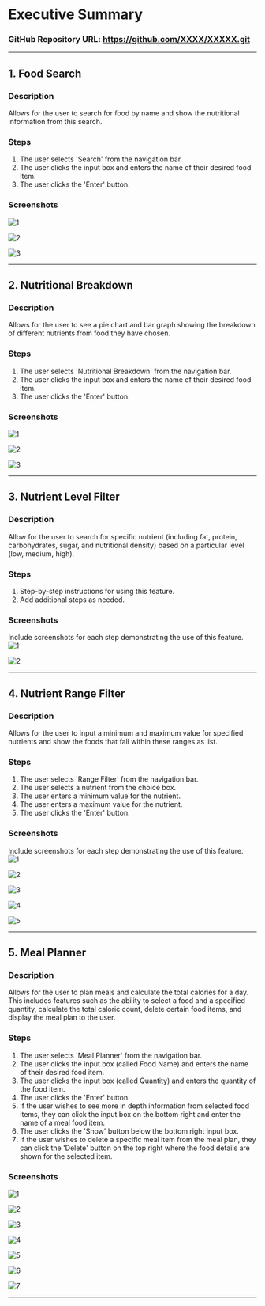 # Executive Summary

### GitHub Repository URL: https://github.com/XXXX/XXXXX.git

---

## 1. Food Search
### Description  
Allows for the user to search for food by name and show the nutritional information from this search. 

### Steps
1. The user selects 'Search' from the navigation bar.
2. The user clicks the input box and enters the name of their desired food item.
3. The user clicks the 'Enter' button.

### Screenshots 
![1](./images/FoodSearch1.png)

![2](./images/FoodSearch2.png)

![3](./images/FoodSearch3.png)

---

## 2. Nutritional Breakdown
### Description  
Allows for the user to see a pie chart and bar graph showing the breakdown of different nutrients from food they have chosen. 

### Steps
1. The user selects 'Nutritional Breakdown' from the navigation bar.
2. The user clicks the input box and enters the name of their desired food item.
3. The user clicks the 'Enter' button.

### Screenshots
![1](./images/NutritionalBreakdown1.png)

![2](./images/NutritionalBreakdown2.png)

![3](./images/NutritionalBreakdown3.png)

---

## 3. Nutrient Level Filter
### Description  
Allow for the user to search for specific nutrient (including fat, protein, carbohydrates, sugar, and nutritional density) based on a particular level (low, medium, high).

### Steps
1. Step-by-step instructions for using this feature.
2. Add additional steps as needed.

### Screenshots
Include screenshots for each step demonstrating the use of this feature.    
![1](./visual_design.png)

![2](./visual_design.png)


---

## 4. Nutrient Range Filter
### Description  
Allows for the user to input a minimum and maximum value for specified nutrients and show the foods that fall within these ranges as list.

### Steps
1. The user selects 'Range Filter' from the navigation bar.
2. The user selects a nutrient from the choice box.
3. The user enters a minimum value for the nutrient.
4. The user enters a maximum value for the nutrient.
5. The user clicks the 'Enter' button. 

### Screenshots
Include screenshots for each step demonstrating the use of this feature.    
![1](./images/Range1.png)

![2](./images/Range2.png)

![3](./images/Range3.png)

![4](./images/Range4.png)

![5](./images/Range5.png)






---

## 5. Meal Planner
### Description  
Allows for the user to plan meals and calculate the total calories for a day. This includes features such as the ability to select a food and a specified quantity, calculate the total caloric count, delete certain food items, and display the meal plan to the user.

### Steps
1. The user selects 'Meal Planner' from the navigation bar.
2. The user clicks the input box (called Food Name) and enters the name of their desired food item.
3. The user clicks the input box (called Quantity) and enters the quantity of the food item.
4. The user clicks the 'Enter' button.
5. If the user wishes to see more in depth information from selected food items, they can click the input box on the bottom right and enter the name of a meal food item.
6. The user clicks the 'Show' button below the bottom right input box.
7. If the user wishes to delete a specific meal item from the meal plan, they can click the 'Delete' button on the top right where the food details are shown for the selected item.


### Screenshots 
![1](./images/MealPlanner1.png)

![2](./images/MealPlanner2.png)

![3](./images/MealPlanner3.png)

![4](./images/MealPlanner4.png)

![5](./images/MealPlanner5.png)

![6](./images/MealPlanner6.png)

![7](./images/MealPlanner7.png)


---
